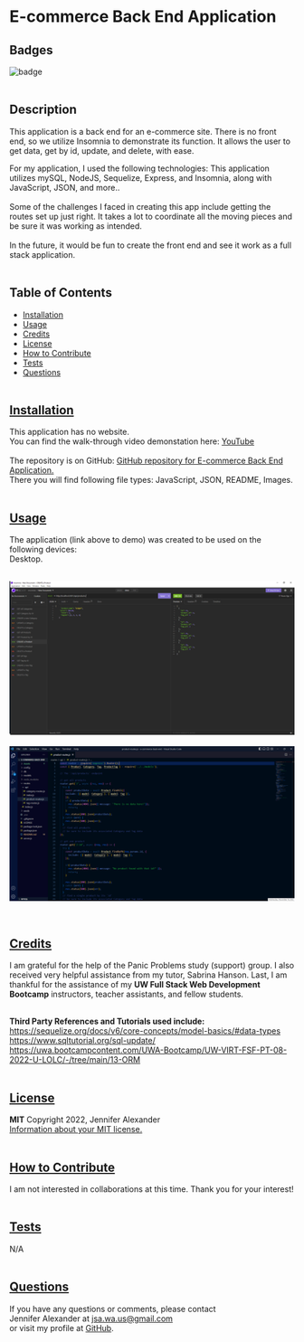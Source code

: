 
  # E-commerce Back End Application


  ## Badges
  ![badge](https://img.shields.io/badge/license-MIT-blue)
  <br><br>
  

  ## Description
  This application is a back end for an e-commerce site. There is no front end, so we utilize Insomnia to demonstrate its function. It allows the user to get data, get by id, update, and delete, with ease. 
  <br>

  For my application, I used the following technologies: This application utilizes mySQL, NodeJS, Sequelize, Express, and Insomnia, along with JavaScript, JSON, and more..
  <br><br>
  Some of the challenges I faced in creating this app include getting the routes set up just right. It takes a lot to coordinate all the moving pieces and be sure it was working as intended. 
  <br><br>
  In the future, it would be fun to create the front end and see it work as a full stack application.
  <br><br>

## Table of Contents
  - [Installation](#installation)
  - [Usage](#usage)
  - [Credits](#credits)
  - [License](#license)
  - [How to Contribute](#how-to-contribute)
  - [Tests](#tests)
  - [Questions](#questions)
  <br><br>

  ## [Installation](#table-of-contents)
  This application has no website. <br>
  You can find the walk-through video demonstation here: [YouTube](https://youtu.be/QbIbnJ0HrUU/)
  <br><br>
  The repository is on GitHub: [GitHub repository for E-commerce Back End Application.](https://github.com/jsalexan/e-commerce-back-end) <br>
  There you will find following file types: 
   JavaScript, JSON, README, Images.
  <br><br>

## [Usage](#table-of-contents)
  The application (link above to demo) was created to be used on the following devices:<br> 
   Desktop.<br><br>
  

  ![Screen capture.](./Assets/Screenshot%20(251).png)
  <br><br>
  ![Screen capture 2.](./Assets/Screenshot%20(252).png)
  
  <br>

  ## [Credits](#table-of-contents) 
  I am grateful for the help of the Panic Problems study (support) group. I also received very helpful assistance from my tutor, Sabrina Hanson. Last, I am thankful for the assistance of my **UW Full Stack Web Development Bootcamp** instructors, teacher assistants, and fellow students.
  <br><br>

  **Third Party References and Tutorials used include:** 
  <br>
  https://sequelize.org/docs/v6/core-concepts/model-basics/#data-types<br>
  https://www.sqltutorial.org/sql-update/<br>
  https://uwa.bootcampcontent.com/UWA-Bootcamp/UW-VIRT-FSF-PT-08-2022-U-LOLC/-/tree/main/13-ORM
  <br><br>

  
  ## [License](#table-of-contents)
  **MIT** Copyright 2022, Jennifer Alexander<br>
  [Information about your MIT license.](https://opensource.org/licenses/MIT)
  <br><br>
  

  ## [How to Contribute](#table-of-contents)
  I am not interested in collaborations at this time. Thank you for your interest!
  <br><br>

  ## [Tests](#table-of-contents)
  N/A
  <br><br>

  ## [Questions](#table-of-contents)
  If you have any questions or comments, please contact <br>Jennifer Alexander at jsa.wa.us@gmail.com <br>or visit my profile at [GitHub](https://github.com/jsalexan/).
  